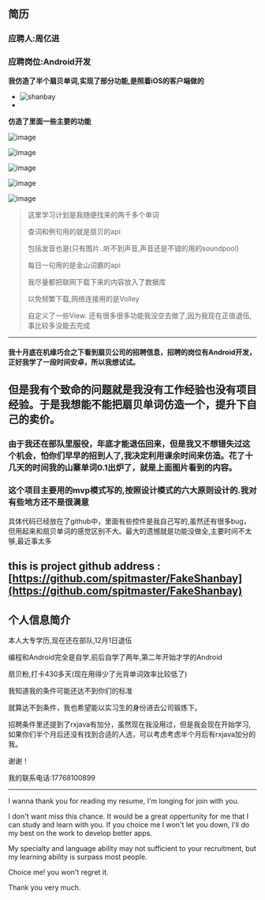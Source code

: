 ## 简历

### 应聘人:周亿进
### 应聘岗位:Android开发

**我仿造了半个扇贝单词,实现了部分功能,是照着iOS的客户端做的**

- ![shanbay](http://img0.ph.126.net/wHLi7q-cFnf0eHURlPdlNw==/6632074918350140421.png)
- 

**仿造了里面一些主要的功能** 

![image](http://img1.ph.126.net/L1-WdsOEsJpphCvXqOCQRg==/6631775851190489812.gif)


![image](http://img2.ph.126.net/4BudupNyqWI52myCm0Gacg==/6631453694283553256.gif)


![image](http://img0.ph.126.net/h_3j0oeVDXKU4rUsslHBFg==/6631520764492842234.gif)

![image](http://img1.ph.126.net/MSvEcWDroV0zwT_UjBa1_Q==/6632159580745480471.gif)

![image](http://img2.ph.126.net/PaUDDKIv6mFuZur4VEX_4g==/6631846219931564813.gif)
> 
> 这里学习计划是我随便找来的两千多个单词
> 
> 查词和例句用的就是扇贝的api
> 
> 包括发音也是(只有图片..听不到声音,声音还是不错的用的soundpool)
> 
> 每日一句用的是金山词霸的api
> 
> 我尽量都把联网下载下来的内容放入了数据库
> 
> 以免频繁下载,网络连接用的是Volley
> 
> 自定义了一些View. 还有很多很多功能我没空去做了,因为我现在正值退伍,事比较多没能去完成

----------
#### 我十月底在机缘巧合之下看到扇贝公司的招聘信息，招聘的岗位有Android开发，正好我学了一段时间安卓，所以我想试试。

## 但是我有个致命的问题就是我没有工作经验也没有项目经验。于是我想能不能把扇贝单词仿造一个，提升下自己的卖价。

### 由于我还在部队里服役，年底才能退伍回来，但是我又不想错失过这个机会，怕你们早早的招到人了,我决定利用课余时间来仿造。花了十几天的时间我的山寨单词0.1出炉了，就是上面图片看到的内容。

### 这个项目主要用的mvp模式写的,按照设计模式的六大原则设计的.我对有些地方还不是很满意


具体代码已经放在了github中，里面有些控件是我自己写的,虽然还有很多bug，但用起来和扇贝单词的感觉区别不大。最大的遗憾就是功能没做全,主要时间不太够,最近事太多

this is project github address : [https://github.com/spitmaster/FakeShanbay](https://github.com/spitmaster/FakeShanbay)
---
个人信息简介
---
本人大专学历,现在还在部队,12月1日退伍

编程和Android完全是自学,前后自学了两年,第二年开始才学的Android

扇贝粉,打卡430多天(现在用得少了光背单词效率比较低了)

我知道我的条件可能还达不到你们的标准

就算达不到条件，我也希望能以实习生的身份进去公司锻炼下。

招聘条件里还提到了rxjava有加分，虽然现在我没用过，但是我会现在开始学习,如果你们半个月后还没有找到合适的人选，可以考虑考虑半个月后有rxjava加分的我。

谢谢！

我的联系电话:17768100899

----------

I wanna thank you for reading my resume, I'm longing for join with you.

I don't want miss this chance. It would be a great oppertunity for me that I can study and learn with you. If you choice me I won't let you down, I'll do my best on the work to develop better apps.

My specialty and language ability may not sufficient to your recruitment, but my learning ability is surpass most people.

Choice me! you won't regret it.

Thank you very much.


